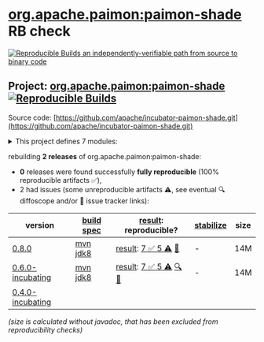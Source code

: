 [org.apache.paimon:paimon-shade](https://central.sonatype.com/artifact/org.apache.paimon/paimon-shade/versions) RB check
=======

[![Reproducible Builds](https://reproducible-builds.org/images/logos/rb.svg) an independently-verifiable path from source to binary code](https://reproducible-builds.org/)

## Project: [org.apache.paimon:paimon-shade](https://central.sonatype.com/artifact/org.apache.paimon/paimon-shade/versions) [![Reproducible Builds](https://img.shields.io/endpoint?url=https://raw.githubusercontent.com/jvm-repo-rebuild/reproducible-central/master/content/org/apache/paimon/shade/badge.json)](https://github.com/jvm-repo-rebuild/reproducible-central/blob/master/content/org/apache/paimon/shade/README.md)

Source code: [https://github.com/apache/incubator-paimon-shade.git](https://github.com/apache/incubator-paimon-shade.git)

<details><summary>This project defines 7 modules:</summary>

* [org.apache.paimon:paimon-shade](https://central.sonatype.com/artifact/org.apache.paimon/paimon-shade/overview)
* [org.apache.paimon:paimon-shade-caffeine-2](https://central.sonatype.com/artifact/org.apache.paimon/paimon-shade-caffeine-2/overview)
* [org.apache.paimon:paimon-shade-guava-30](https://central.sonatype.com/artifact/org.apache.paimon/paimon-shade-guava-30/overview)
* [org.apache.paimon:paimon-shade-jackson-2](https://central.sonatype.com/artifact/org.apache.paimon/paimon-shade-jackson-2/overview)
* [org.apache.paimon:paimon-shade-jackson-module-jsonSchema-2](https://central.sonatype.com/artifact/org.apache.paimon/paimon-shade-jackson-module-jsonSchema-2/overview)
* [org.apache.paimon:paimon-shade-jackson-parent](https://central.sonatype.com/artifact/org.apache.paimon/paimon-shade-jackson-parent/overview)
* [org.apache.paimon:paimon-shade-netty-4](https://central.sonatype.com/artifact/org.apache.paimon/paimon-shade-netty-4/overview)
</details>

rebuilding **2 releases** of org.apache.paimon:paimon-shade:
- **0** releases were found successfully **fully reproducible** (100% reproducible artifacts :white_check_mark:),
- 2 had issues (some unreproducible artifacts :warning:, see eventual :mag: diffoscope and/or :memo: issue tracker links):

| version | [build spec](/BUILDSPEC.md) | [result](https://reproducible-builds.org/docs/jvm/): reproducible? | [stabilize](https://github.com/google/oss-rebuild/blob/main/cmd/stabilize/README.md) | size |
| -- | --------- | ------ | ------ | -- |
| [0.8.0](https://central.sonatype.com/artifact/org.apache.paimon/paimon-shade/0.8.0/pom) | [mvn jdk8](paimon-shade-0.8.0.buildspec) | [result](paimon-shade-0.8.0.buildinfo): [7 :white_check_mark:  5 :warning:](paimon-shade-0.8.0.buildcompare) [:memo:](https://github.com/apache/incubator-paimon-shade/pull/18) | - | 14M |
| [0.6.0-incubating](https://central.sonatype.com/artifact/org.apache.paimon/paimon-shade/0.6.0-incubating/pom) | [mvn jdk8](paimon-shade-0.6.0-incubating.buildspec) | [result](paimon-shade-0.6.0-incubating.buildinfo): [7 :white_check_mark:  5 :warning:](paimon-shade-0.6.0-incubating.buildcompare) [:mag:](paimon-shade-0.6.0-incubating.diffoscope) [:memo:](https://github.com/apache/incubator-paimon-shade/pull/18) | - | 14M |
| [0.4.0-incubating](https://central.sonatype.com/artifact/org.apache.paimon/paimon-shade/0.4.0-incubating/pom) | | | |

<i>(size is calculated without javadoc, that has been excluded from reproducibility checks)</i>
